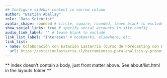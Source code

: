 ```yaml
---
## Configure sidebar content in narrow column
author: "Bastián Aballay"
role: "Data Scientist"
avatar_shape: rounded # circle, square, rounded, leave blank to exclude
show_social_links: true # specify social accounts in site config
audio_link_label: "" # leave blank to exclude
link_list_label: "Intereses" # bookmarks, elsewhere, etc.
link_list:
- name: Colaboración con Estación Lastarria (Curso de Forecasting con R)
  url: https://estacionlastarria.cl/herramientas-para-analisis-y-pronostico-de-series-de-tiempo-en-r/
---
```


** index doesn't contain a body, just front matter above.
See about/list.html in the layouts folder **